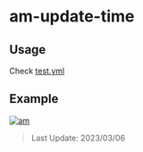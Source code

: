 # am-update-time

## Usage

Check [test.yml](.github/workflows/test.yml)

## Example

[![am][am-logo]][am-url]
> Last Update: 2023/03/06

[am-logo]:https://img.shields.io/badge/Apple%20Music-歌单-FA243C?logo=applemusic&logoColor=white&style=flat-square
[am-url]:https://music.apple.com/cn/playlist/just-my-favorite/pl.u-8aAVZglHWya2xM